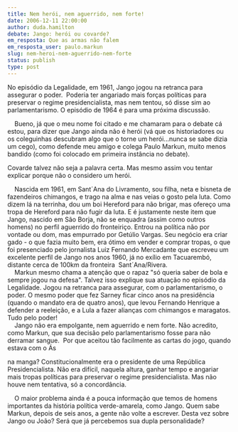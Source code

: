 ```yaml
---
title: Nem herói, nem aguerrido, nem forte!
date: 2006-12-11 22:00:00
author: duda.hamilton
debate: Jango: herói ou covarde?
em_resposta: Que as armas não falem  
em_resposta_user: paulo.markun
slug: nem-heroi-nem-aguerrido-nem-forte
status: publish 
type: post
---
```


No episódio da Legalidade, em 1961, Jango jogou na retranca para assegurar o poder.  Poderia ter angariado mais forças políticas para preservar o regime presidencialista, mas nem tentou, só disse sim ao parlamentarismo. O episódio de 1964 é para uma próxima discussão.  
  
    Bueno, já que o meu nome foi citado e me chamaram para o debate cá estou, para dizer que Jango ainda não é herói (vá que os historiadores ou os coleguinhas descubram algo que o torne um herói...nunca se sabe dizia um cego), como defende meu amigo e colega Paulo Markun, muito menos bandido (como foi colocado em primeira instância no debate).    

Covarde talvez não seja a palavra certa. Mas mesmo assim vou tentar explicar porque não o considero um herói.   
  
    Nascida em 1961, em Sant´Ana do Livramento, sou filha, neta e bisneta de fazendeiros chimangos, e trago na alma e nas veias o gosto pela luta. Como dizem lá na terrinha, dou um boi Hereford para não brigar, mas ofereço uma tropa de Hereford para não fugir da luta. E é justamente neste item que Jango, nascido em São Borja, não se enquadra (assim como outros homens) no perfil aguerrido do fronteiriço. Entrou na política não por vontade ou dom, mas empurrado por Getúlio Vargas. Seu negócio era criar gado - o que fazia muito bem, era ótimo em vender e comprar tropas, o que foi presenciado pelo jornalista Luiz Fernando Mercadante que escreveu um excelente perfil de Jango nos anos 1960, já no exílio em Tacuarembó, distante cerca de 100km da fronteira  Sant´Ana/Rivera.  
    Markun mesmo chama a atenção que o rapaz "só queria saber de bola e sempre jogou na defesa". Talvez isso explique sua atuação no episódio da Legalidade. Jogou na retranca para assegurar, com o parlamentarismo, o poder. O mesmo poder que fez Sarney ficar cinco anos na presidência (quando o mandato era de quatro anos), que levou Fernando Henrique a defender a reeleição, e a Lula a fazer alianças com chimangos e maragatos. Tudo pelo poder!  
    Jango não era empolgante, nem aguerrido e nem forte. Não acredito, como Markun, que sua decisão pelo parlamentarismo fosse para não derramar sangue.  Por que aceitou tão facilmente as cartas do jogo, quando estava com o Ás   

na manga? Constitucionalmente era o presidente de uma República Presidencialista. Não era difícil, naquela altura, ganhar tempo e angariar mais tropas políticas para preservar o regime presidencialista. Mas não houve nem tentativa, só a concordância.  

    O maior problema ainda é a pouca informação que temos de homens importantes da história política verde-amarela, como Jango. Quem sabe Markun, depois de seis anos, a gente não volte a escrever. Desta vez sobre Jango ou João? Será que já percebemos sua dupla personalidade?
